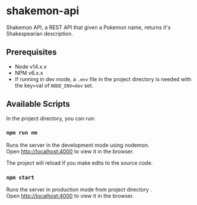 # shakemon-api

Shakemon API, a REST API that given a Pokemon name, returns it's Shakespearian description.

## Prerequisites

- Node v14.x.x
- NPM v6.x.x
- If running in dev mode, a `.env` file in the project directory is needed with the key=val of `NODE_ENV=dev` set.

## Available Scripts

In the project directory, you can run:

### `npm run nm`

Runs the server in the development mode using nodemon.<br />
Open [http://localhost:4000](http://localhost:4000) to view it in the browser.

The project will reload if you make edits to the source code.<br />

### `npm start`

Runs the server in production mode from project directory .<br />
Open [http://localhost:4000](http://localhost:4000) to view it in the browser.
